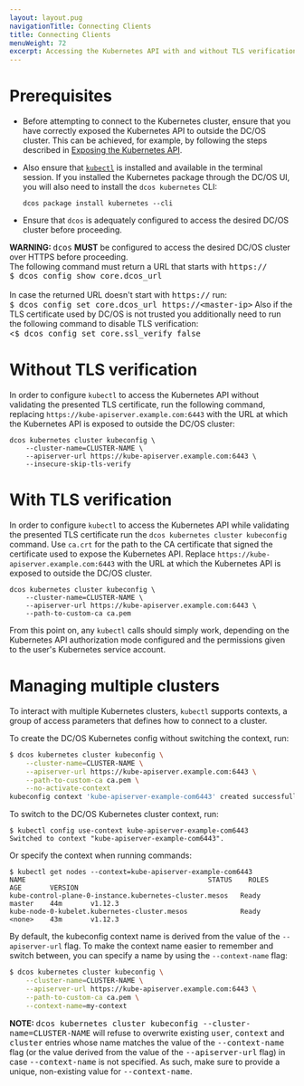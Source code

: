 ```yaml
---
layout: layout.pug
navigationTitle: Connecting Clients
title: Connecting Clients
menuWeight: 72
excerpt: Accessing the Kubernetes API with and without TLS verification, and managing multiple clusters
---
```


<!-- This source repo for this topic is https://github.com/mesosphere/dcos-kubernetes-cluster -->

# Prerequisites

- Before attempting to connect to the Kubernetes cluster, ensure that you have correctly exposed the Kubernetes API to outside the DC/OS cluster. This can be achieved, for example, by following the steps described in [Exposing the Kubernetes API](/services/kubernetes/test/exposing-the-kubernetes-api).

- Also ensure that [`kubectl`](https://kubernetes.io/docs/tasks/tools/install-kubectl/) is installed and available in the terminal session. If you installed the Kubernetes package through the DC/OS UI, you will also need to install the `dcos kubernetes` CLI:

    ```shell
    dcos package install kubernetes --cli
    ```

- Ensure that `dcos` is adequately configured to access the desired DC/OS cluster before proceeding.

<p class="message--warning"><strong>WARNING: </strong><tt>dcos</tt> <strong>MUST</strong> be configured to access the desired DC/OS cluster over HTTPS before proceeding.
</br>The following command must return a URL that starts with <tt>https://</tt>
</br><tt>$ dcos config show core.dcos_url</tt>
</br></br>In case the returned URL doesn't start with <tt>https://</tt> run:
</br><tt>$ dcos config set core.dcos_url https://&lt;master-ip&gt;</tt>
Also if the TLS certificate used by DC/OS is not trusted you additionally need to run the following command to disable TLS verification:
</br><<tt>$ dcos config set core.ssl_verify false</tt>
</p>

# Without TLS verification

In order to configure `kubectl` to access the Kubernetes API without validating the presented TLS certificate, run the following command, replacing `https://kube-apiserver.example.com:6443` with the URL at which the Kubernetes API is exposed to outside the DC/OS cluster:

```shell
dcos kubernetes cluster kubeconfig \
    --cluster-name=CLUSTER-NAME \
    --apiserver-url https://kube-apiserver.example.com:6443 \
    --insecure-skip-tls-verify
```

# With TLS verification

In order to configure `kubectl` to access the Kubernetes API while validating the presented TLS certificate run the `dcos kubernetes cluster kubeconfig` command.
Use `ca.crt` for the path to the CA certificate that signed the certificate used to expose the Kubernetes API.
Replace `https://kube-apiserver.example.com:6443` with the URL at which the Kubernetes API is exposed to outside the DC/OS cluster.

```shell
dcos kubernetes cluster kubeconfig \
    --cluster-name=CLUSTER-NAME \
    --apiserver-url https://kube-apiserver.example.com:6443 \
    --path-to-custom-ca ca.pem
```

From this point on, any `kubectl` calls should simply work, depending on the Kubernetes API authorization mode configured and the permissions given to the user's Kubernetes service account.

# Managing multiple clusters

To interact with multiple Kubernetes clusters, `kubectl` supports contexts, a group of access parameters that defines how to connect to a cluster.

To create the DC/OS Kubernetes config without switching the context, run:

```bash
$ dcos kubernetes cluster kubeconfig \
    --cluster-name=CLUSTER-NAME \
    --apiserver-url https://kube-apiserver.example.com:6443 \
    --path-to-custom-ca ca.pem \
    --no-activate-context
kubeconfig context 'kube-apiserver-example-com6443' created successfully
```

To switch to the DC/OS Kubernetes cluster context, run:

```shell
$ kubectl config use-context kube-apiserver-example-com6443
Switched to context "kube-apiserver-example-com6443".
```

Or specify the context when running commands:

```shell
$ kubectl get nodes --context=kube-apiserver-example-com6443
NAME                                             STATUS    ROLES     AGE       VERSION
kube-control-plane-0-instance.kubernetes-cluster.mesos   Ready     master    44m       v1.12.3
kube-node-0-kubelet.kubernetes-cluster.mesos             Ready     <none>    43m       v1.12.3
```

By default, the kubeconfig context name is derived from the value of the `--apiserver-url` flag. To make the context name easier to remember and switch between, you can specify a name by using the `--context-name` flag:

```bash
$ dcos kubernetes cluster kubeconfig \
    --cluster-name=CLUSTER-NAME \
    --apiserver-url https://kube-apiserver.example.com:6443 \
    --path-to-custom-ca ca.pem \
    --context-name=my-context
```

<p class="message--note"><strong>NOTE: </strong><tt>dcos kubernetes cluster kubeconfig --cluster-name=CLUSTER-NAME</tt> will refuse to overwrite existing <tt>user</tt>, <tt>context</tt> and <tt>cluster</tt> entries whose name matches the value of the <tt>--context-name</tt> flag (or the value derived from the value of the <tt>--apiserver-url</tt> flag) in case <tt>--context-name</tt> is not specified. As such, make sure to provide a unique, non-existing value for <tt>--context-name</tt>.</p>
